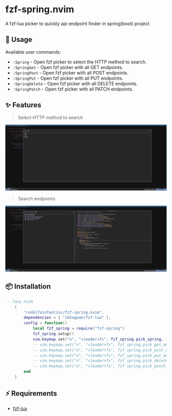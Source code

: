 # fzf-spring.nvim

A fzf-lua picker to quickly api endpoint finder in spring(boot) project

## 🚀 Usage

Available user commands:
- `:Spring` - Open fzf picker to select the HTTP method to search.
- `:SpringGet` - Open fzf picker with all GET endpoints.
- `:SpringPost` - Open fzf picker with all POST endpoints.
- `:SpringPut` - Open fzf picker with all PUT endpoints.
- `:SpringDelete` - Open fzf picker with all DELETE endpoints.
- `:SpringPatch` - Open fzf picker with all PATCH endpoints.

## ✨ Features

> Select HTTP method to search

![http method](assets/spring.png)

> Search endpoints

![search endpoints](assets/get.png)

## 📦 Installation

```lua
-- lazy.nvim
    {
        "rodolfoinfantini/fzf-spring.nvim",
        dependencies = { "ibhagwan/fzf-lua" },
        config = function()
            local fzf_spring = require("fzf-spring")
            fzf_spring.setup()
            vim.keymap.set("n", "<leader>fs", fzf_spring.pick_spring, { silent = true })
            -- vim.keymap.set("n", "<leader>fs", fzf_spring.pick_get_mapping, { silent = true })
            -- vim.keymap.set("n", "<leader>fs", fzf_spring.pick_post_mapping, { silent = true })
            -- vim.keymap.set("n", "<leader>fs", fzf_spring.pick_put_mapping, { silent = true })
            -- vim.keymap.set("n", "<leader>fs", fzf_spring.pick_delete_mapping, { silent = true })
            -- vim.keymap.set("n", "<leader>fs", fzf_spring.pick_patch_mapping, { silent = true })
        end
    }
```

## ⚡️ Requirements

- [fzf-lua](https://github.com/ibhagwan/fzf-lua)
